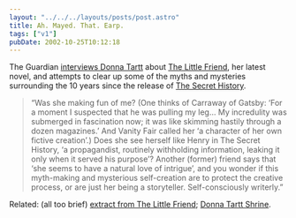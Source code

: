 ```yaml
---
layout: "../../../layouts/posts/post.astro"
title: Ah. Mayed. That. Earp.
tags: ["v1"]
pubDate: 2002-10-25T10:12:18
---
```


The Guardian [interviews Donna Tartt][1] about [The Little Friend][2], her latest novel, and attempts to clear up some of the myths and mysteries surrounding the 10 years since the release of [The Secret History][3].

> &#8220;Was she making fun of me? (One thinks of Carraway of Gatsby: &#8216;For a moment I suspected that he was pulling my leg&#8230; My incredulity was submerged in fascination now; it was like skimming hastily through a dozen magazines.&#8217; And Vanity Fair called her &#8216;a character of her own fictive creation&#8217;.) Does she see herself like Henry in The Secret History, &#8216;a propagandist, routinely withholding information, leaking it only when it served his purpose&#8217;? Another (former) friend says that &#8216;she seems to have a natural love of intrigue&#8217;, and you wonder if this myth-making and mysterious self-creation are to protect the creative process, or are just her being a storyteller. Self-consciously writerly.&#8221;

Related: (all too brief) [extract from The Little Friend][4]; [Donna Tartt Shrine][5].

[1]: http://www.guardian.co.uk/weekend/story/0,3605,813503,00.html "The Guardian: A talent to tantalise"
[2]: http://www.amazon.co.uk/exec/obidos/ASIN/0747562113/ohsky "Amazon.co.uk: Donna Tartt's The Little Friend"
[3]: http://www.amazon.co.uk/exec/obidos/ASIN/0140167773/qid=1035540465/ohsky "Amazon.co.uk: Donna Tartt's The Secret History"
[4]: http://www.bloomsburymagazine.com/Authors/microsite.asp?id=323&section=1&aid=580 "Bloomsbury: Prologue from the Little Friend"
[5]: http://www.purpleglitter.com/donna_tartt/ "Donna Tartt Shrine"
